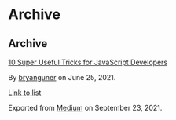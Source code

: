 # Archive

## Archive

[10 Super Useful Tricks for JavaScript Developers](https://medium.com/p/f1b76691199b)

By <a href="https://medium.com/@bryanguner" class="p-author h-card">bryanguner</a> on June 25, 2021.

[Link to list](https://medium.com/@bryanguner/list/m2archive:9417af344497)

Exported from [Medium](https://medium.com) on September 23, 2021.

